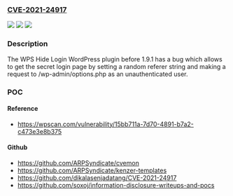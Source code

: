### [CVE-2021-24917](https://cve.mitre.org/cgi-bin/cvename.cgi?name=CVE-2021-24917)
![](https://img.shields.io/static/v1?label=Product&message=WPS%20Hide%20Login&color=blue)
![](https://img.shields.io/static/v1?label=Version&message=1.9.1%3C%201.9.1%20&color=brighgreen)
![](https://img.shields.io/static/v1?label=Vulnerability&message=CWE-863%20Incorrect%20Authorization&color=brighgreen)

### Description

The WPS Hide Login WordPress plugin before 1.9.1 has a bug which allows to get the secret login page by setting a random referer string and making a request to /wp-admin/options.php as an unauthenticated user.

### POC

#### Reference
- https://wpscan.com/vulnerability/15bb711a-7d70-4891-b7a2-c473e3e8b375

#### Github
- https://github.com/ARPSyndicate/cvemon
- https://github.com/ARPSyndicate/kenzer-templates
- https://github.com/dikalasenjadatang/CVE-2021-24917
- https://github.com/soxoj/information-disclosure-writeups-and-pocs

